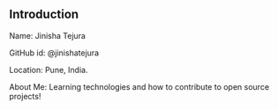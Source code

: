 ## Introduction 

Name: Jinisha Tejura

GitHub id: @jinishatejura

Location: Pune, India.

About Me: Learning technologies and how to contribute to open source projects!
